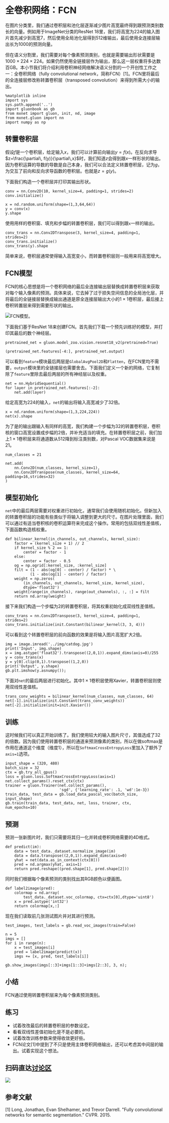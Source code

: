 # 全卷积网络：FCN

在图片分类里，我们通过卷积层和池化层逐渐减少图片高宽最终得到跟预测类别数长的向量。例如用于ImageNet分类的ResNet 18里，我们将高宽为224的输入图片首先减少到高宽7，然后使用全局池化层得到512维输出，最后使用全连接层输出长为1000的预测向量。

但在语义分割里，我们需要对每个像素预测类别，也就是需要输出形状需要是$1000\times 224\times 224$。如果仍然使用全链接层作为输出，那么这一层权重将多达数百GB。本小节我们将介绍利用卷积神经网络解决语义分割的一个开创性工作之一：全卷积网络（fully convolutional network，简称FCN）[1]。FCN里将最后的全连接层修改称转置卷积层（transposed convolution）来得到所需大小的输出。

```{.python .input  n=2}
%matplotlib inline
import sys
sys.path.append('..')
import gluonbook as gb
from mxnet import gluon, init, nd, image
from mxnet.gluon import nn
import numpy as np
```

## 转置卷积层

假设$f$是一个卷积层，给定输入$x$，我们可以计算前向输出$y=f(x)$。在反向求导$z=\frac{\partial\, f(y)}{\partial\,x}$时，我们知道$z$会得到跟$x$一样形状的输出。因为卷积运算的导数的导数是自己本身，我们可以合法定义转置卷积层，记为$g$，为交互了前向和反向求导函数的卷积层。也就是$z=g(y)$。

下面我们构造一个卷积层并打印其输出形状。

```{.python .input  n=3}
conv = nn.Conv2D(10, kernel_size=4, padding=1, strides=2)
conv.initialize()

x = nd.random.uniform(shape=(1,3,64,64))
y = conv(x)
y.shape
```

使用用样的卷积窗、填充和步幅的转置卷积层，我们可以得到跟`x`一样的输出。

```{.python .input  n=4}
conv_trans = nn.Conv2DTranspose(3, kernel_size=4, padding=1, strides=2)
conv_trans.initialize()
conv_trans(y).shape
```

简单来说，卷积层通常使得输入高宽变小，而转置卷积层则一般用来将高宽增大。

## FCN模型

FCN的核心思想是将一个卷积网络的最后全连接输出层替换成转置卷积层来获取对每个输入像素的预测。具体来说，它去掉了过于损失空间信息的全局池化层，并将最后的全链接层替换成输出通道是原全连接层输出大小的$1\times 1$卷积层，最后接上卷积转置层来得到需要形状的输出。

![FCN模型。](../img/fcn.svg)

下面我们基于ResNet 18来创建FCN。首先我们下载一个预先训练好的模型，并打印其最后的数个神经层。

```{.python .input  n=3}
pretrained_net = gluon.model_zoo.vision.resnet18_v2(pretrained=True)

(pretrained_net.features[-4:], pretrained_net.output)
```

可以看到`feature`模块最后两层是`GlobalAvgPool2D`和`Flatten`，在FCN里均不需要，`output`模块里的全链接层也需要舍去。下面我们定义一个新的网络，它复制除了`feature`里除去最后两层的所有神经层以及权重。

```{.python .input  n=4}
net = nn.HybridSequential()
for layer in pretrained_net.features[:-2]:
    net.add(layer)
```

给定高宽为224的输入，`net`的输出将输入高宽减少了32倍。

```{.python .input}
x = nd.random.uniform(shape=(1,3,224,224))
net(x).shape
```

为了是的输出跟输入有同样的高宽，我们构建一个步幅为32的转置卷积层，卷积核的窗口高宽设置成步幅的2倍，并补充适当的填充。在转置卷积层之前，我们加上$1\times 1$卷积层来将通道数从512降到标注类别数，对Pascal VOC数据集来说是21。

```{.python .input  n=5}
num_classes = 21

net.add(
    nn.Conv2D(num_classes, kernel_size=1),
    nn.Conv2DTranspose(num_classes, kernel_size=64, padding=16,strides=32)
)
```

## 模型初始化

`net`中的最后两层需要对权重进行初始化，通常我们会使用随机初始化。但新加入的转置卷积层的功能有些类似于将输入调整到更大的尺寸。在图片处理里面，我们可以通过有适当卷积核的卷积运算符来完成这个操作。常用的包括双线性差值核，下面函数构造核权重。

```{.python .input  n=6}
def bilinear_kernel(in_channels, out_channels, kernel_size):
    factor = (kernel_size + 1) // 2
    if kernel_size % 2 == 1:
        center = factor - 1
    else:
        center = factor - 0.5
    og = np.ogrid[:kernel_size, :kernel_size]
    filt = (1 - abs(og[0] - center) / factor) * \
           (1 - abs(og[1] - center) / factor)
    weight = np.zeros(
        (in_channels, out_channels, kernel_size, kernel_size),
        dtype='float32')
    weight[range(in_channels), range(out_channels), :, :] = filt
    return nd.array(weight)
```

接下来我们构造一个步幅为2的转置卷积层，将其权重初始化成双线性差值核。

```{.python .input  n=7}
conv_trans = nn.Conv2DTranspose(3, kernel_size=4, padding=1, strides=2)
conv_trans.initialize(init.Constant(bilinear_kernel(3, 3, 4)))
```

可以看到这个转置卷积层的前向函数的效果是将输入图片高宽扩大2倍。

```{.python .input}
img = image.imread('../img/catdog.jpg')
print('Input', img.shape)
x = img.astype('float32').transpose((2,0,1)).expand_dims(axis=0)/255
y = conv_trans(x)
y = y[0].clip(0,1).transpose((1,2,0))
print('Output', y.shape)
gb.plt.imshow(y.asnumpy());
```

下面对`net`的最后两层进行初始化。其中$1\times 1$卷积层使用Xavier，转置卷积层则使用双线性差值核。

```{.python .input  n=8}
trans_conv_weights = bilinear_kernel(num_classes, num_classes, 64)
net[-1].initialize(init.Constant(trans_conv_weights))
net[-2].initialize(init=init.Xavier())
```

## 训练

这时候我们可以真正开始训练了。我们使用较大的输入图片尺寸，其值选成了32的倍数。因为我们使用转置卷积层的通道来预测像素的类别，所以在做softmax是作用在通道这个维度（维度1），所以在`SoftmaxCrossEntropyLoss`里加入了额外了`axis=1`选项。

```{.python .input  n=9}
input_shape = (320, 480)
batch_size = 32
ctx = gb.try_all_gpus()
loss = gluon.loss.SoftmaxCrossEntropyLoss(axis=1)
net.collect_params().reset_ctx(ctx)
trainer = gluon.Trainer(net.collect_params(),
                        'sgd', {'learning_rate': .1, 'wd':1e-3})
train_data, test_data = gb.load_data_pascal_voc(batch_size, input_shape)
gb.train(train_data, test_data, net, loss, trainer, ctx, num_epochs=10)
```

## 预测

预测一张新图片时，我们只需要将其归一化并转成卷积网络需要的4D格式。

```{.python .input  n=57}
def predict(im):
    data = test_data._dataset.normalize_image(im)
    data = data.transpose((2,0,1)).expand_dims(axis=0)
    yhat = net(data.as_in_context(ctx[0]))
    pred = nd.argmax(yhat, axis=1)
    return pred.reshape((pred.shape[1], pred.shape[2]))

```

同时我们根据每个像素预测的类别找出其RGB颜色以便画图。

```{.python .input}
def label2image(pred):
    colormap = nd.array(
        test_data._dataset.voc_colormap, ctx=ctx[0],dtype='uint8')
    x = pred.astype('int32')
    return colormap[x,:]
```

现在我们读取前几张测试图片并对其进行预测。

```{.python .input  n=58}
test_images, test_labels = gb.read_voc_images(train=False)

n = 5
imgs = []
for i in range(n):
    x = test_images[i]
    pred = label2image(predict(x))
    imgs += [x, pred, test_labels[i]]

gb.show_images(imgs[::3]+imgs[1::3]+imgs[2::3], 3, n);
```

## 小结

FCN通过使用转置卷积层来为每个像素预测类别。

## 练习

* 试着改改最后的转置卷积层的参数设定。
* 看看双线性差值初始化是不是必要的。
* 试着改改训练参数来使得收敛更好些。
* FCN论文[1]中提到了不只是使用主体卷积网络输出，还可以考虑其中间层的输出。试着实现这个想法。

## 扫码直达[讨论区](https://discuss.gluon.ai/t/topic/3041)

![](../img/qr_fcn.svg)


## 参考文献

[1] Long, Jonathan, Evan Shelhamer, and Trevor Darrell. "Fully convolutional networks for semantic segmentation." CVPR. 2015.
